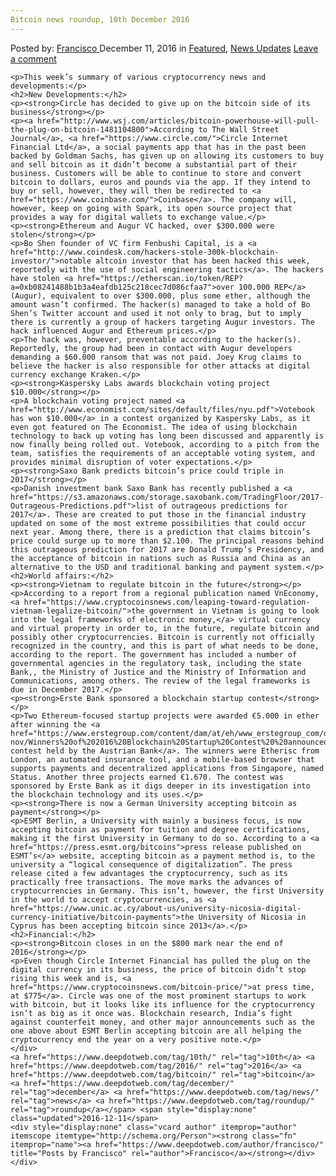 ```yaml
---
Bitcoin news roundup, 10th December 2016
---
```

<article class="post-listing post-16951 post type-post status-publish format-standard has-post-thumbnail hentry  tag-10th tag-3336 tag-bitcoin tag-december tag-news tag-roundup">
    <div class="post-inner">
        <span>Posted by: <a href="https://www.deepdotweb.com/author/francisco/" title="">Francisco </a></span>
    <span>December 11, 2016</span>
    <span>in <a href="https://www.deepdotweb.com/category/deepdot-news/" rel="category tag">Featured</a>, <a href="https://www.deepdotweb.com/category/news-updates/" rel="category tag">News Updates</a></span>
    <span><a href="https://www.deepdotweb.com/2016/12/11/bitcoin-news-roundup-10th-december-2016/#respond">Leave a comment</a></span>
    </p>
    <div class="clear"></div>
    
    <p>This week’s summary of various cryptocurrency news and developments:</p>
    <h2>New Developments:</h2>
    <p><strong>Circle has decided to give up on the bitcoin side of its business</strong></p>
    <p><a href="http://www.wsj.com/articles/bitcoin-powerhouse-will-pull-the-plug-on-bitcoin-1481104800">According to The Wall Street Journal</a>, <a href="https://www.circle.com/">Circle Internet Financial Ltd</a>, a social payments app that has in the past been backed by Goldman Sachs, has given up on allowing its customers to buy and sell bitcoin as it didn’t become a substantial part of their business. Customers will be able to continue to store and convert bitcoin to dollars, euros and pounds via the app. If they intend to buy or sell, however, they will then be redirected to <a href="https://www.coinbase.com/">Coinbase</a>. The company will, however, keep on going with Spark, its open source project that provides a way for digital wallets to exchange value.</p>
    <p><strong>Ethereum and Augur VC hacked, over $300.000 were stolen</strong></p>
    <p>Bo Shen founder of VC firm Fenbushi Capital, is a <a href="http://www.coindesk.com/hackers-stole-300k-blockchain-investor/">notable altcoin investor that has been hacked this week, reportedly with the use of social engineering tactics</a>. The hackers have stolen <a href="https://etherscan.io/token/REP?a=0xb08241488b1b3a4eafdb125c218cec7d086cfaa7">over 100.000 REP</a> (Augur), equivalent to over $300.000, plus some ether, although the amount wasn’t confirmed. The hacker(s) managed to take a hold of Bo Shen’s Twitter account and used it not only to brag, but to imply there is currently a group of hackers targeting Augur investors. The hack influenced Augur and Ethereum prices.</p>
    <p>The hack was, however, preventable according to the hacker(s). Reportedly, the group had been in contact with Augur developers demanding a $60.000 ransom that was not paid. Joey Krug claims to believe the hacker is also responsible for other attacks at digital currency exchange Kraken.</p>
    <p><strong>Kaspersky Labs awards blockchain voting project $10.000</strong></p>
    <p>A blockchain voting project named <a href="http://www.economist.com/sites/default/files/nyu.pdf">Votebook has won $10.000</a> in a contest organized by Kaspersky Labs, as it even got featured on The Economist. The idea of using blockchain technology to back up voting has long been discussed and apparently is now finally being rolled out. Votebook, according to a pitch from the team, satisfies the requirements of an acceptable voting system, and provides minimal disruption of voter expectations.</p>
    <p><strong>Saxo Bank predicts bitcoin’s price could triple in 2017</strong></p>
    <p>Danish investment bank Saxo Bank has recently published a <a href="https://s3.amazonaws.com/storage.saxobank.com/TradingFloor/2017-Outrageous-Predictions.pdf">list of outrageous predictions for 2017</a>. These are created to put those in the financial industry updated on some of the most extreme possibilities that could occur next year. Among there, there is a prediction that claims bitcoin’s price could surge up to more than $2.100. The principal reasons behind this outrageous prediction for 2017 are Donald Trump’s Presidency, and the acceptance of bitcoin in nations such as Russia and China as an alternative to the USD and traditional banking and payment system.</p>
    <h2>World affairs:</h2>
    <p><strong>Vietnam to regulate bitcoin in the future</strong></p>
    <p>According to a report from a regional publication named VnEconomy, <a href="https://www.cryptocoinsnews.com/leaping-toward-regulation-vietnam-legalize-bitcoin/">the government in Vietnam is going to look into the legal frameworks of electronic money,</a> virtual currency and virtual property in order to, in the future, regulate bitcoin and possibly other cryptocurrencies. Bitcoin is currently not officially recognized in the country, and this is part of what needs to be done, according to the report. The government has included a number of governmental agencies in the regulatory task, including the state Bank,, the Ministry of Justice and the Ministry of Information and Communications, among others. The review of the legal frameworks is due in December 2017.</p>
    <p><strong>Erste Bank sponsored a blockchain startup contest</strong></p>
    <p>Two Ethereum-focused startup projects were awarded €5.000 in ether after winning the <a href="https://www.erstegroup.com/content/dam/at/eh/www_erstegroup_com/de/Presse/Pressemeldungen/2016/11-nov/Winners%20of%202016%20Blockchain%20Startup%20Contest%20%20announced_30%20Nov%202016.pdf">startup contest held by the Austrian Bank</a>. The winners were Etherisc from London, an automated insurance tool, and a mobile-based browser that supports payments and decentralized applications from Singapore, named Status. Another three projects earned €1.670. The contest was sponsored by Erste Bank as it digs deeper in its investigation into the blockchain technology and its uses.</p>
    <p><strong>There is now a German University accepting bitcoin as payment</strong></p>
    <p>ESMT Berlin, a University with mainly a business focus, is now accepting bitcoin as payment for tuition and degree certifications, making it the first University in Germany to do so. According to a <a href="https://press.esmt.org/bitcoins">press release published on ESMT’s</a> website, accepting bitcoin as a payment method is, to the university a “logical consequence of digitalization”. The press release cited a few advantages the cryptocurrency, such as its practically free transactions. The move marks the advances of cryptocurrencies in Germany. This isn’t, however, the first University in the world to accept cryptocurrencies, as <a href="https://www.unic.ac.cy/about-us/university-nicosia-digital-currency-initiative/bitcoin-payments">the University of Nicosia in Cyprus has been accepting bitcoin since 2013</a>.</p>
    <h2>Financial:</h2>
    <p><strong>Bitcoin closes in on the $800 mark near the end of 2016</strong></p>
    <p>Even though Circle Internet Financial has pulled the plug on the digital currency in its business, the price of bitcoin didn’t stop rising this week and is, <a href="https://www.cryptocoinsnews.com/bitcoin-price/">at press time, at $775</a>. Circle was one of the most prominent startups to work with bitcoin, but it looks like its influence for the cryptocurrency isn’t as big as it once was. Blockchain research, India’s fight against counterfeit money, and other major announcements such as the one above about ESMT Berlin accepting bitcoin are all helping the cryptocurrency end the year on a very positive note.</p>
    </div>
    <a href="https://www.deepdotweb.com/tag/10th/" rel="tag">10th</a> <a href="https://www.deepdotweb.com/tag/2016/" rel="tag">2016</a> <a href="https://www.deepdotweb.com/tag/bitcoin/" rel="tag">bitcoin</a> <a href="https://www.deepdotweb.com/tag/december/" rel="tag">december</a> <a href="https://www.deepdotweb.com/tag/news/" rel="tag">news</a> <a href="https://www.deepdotweb.com/tag/roundup/" rel="tag">roundup</a></span> <span style="display:none" class="updated">2016-12-11</span>
    <div style="display:none" class="vcard author" itemprop="author" itemscope itemtype="http://schema.org/Person"><strong class="fn" itemprop="name"><a href="https://www.deepdotweb.com/author/francisco/" title="Posts by Francisco" rel="author">Francisco</a></strong></div>
    </div>
</article>

